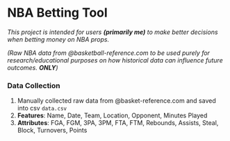 # NBA Betting Tool
*This project is intended for users **(primarily me)** to make better decisions when betting money on NBA props.*

*(Raw NBA data from @basketball-reference.com to be used purely for research/educational purposes on how historical data can influence future outcomes. **ONLY**)*

### Data Collection
1. Manually collected raw data from @basket-reference.com and saved into csv `data.csv`
2. **Features**: Name, Date, Team, Location, Opponent, Minutes Played
3. **Attributes**: FGA, FGM, 3PA, 3PM, FTA, FTM, Rebounds, Assists, Steal, Block, Turnovers, Points




